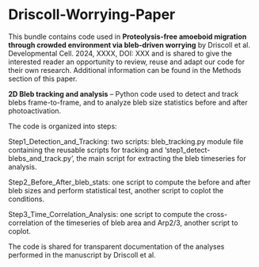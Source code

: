 # Driscoll-Worrying-Paper
This bundle contains code used in **Proteolysis-free amoeboid migration through crowded environment via bleb-driven worrying** by Driscoll et al. Developmental Cell. 2024, XXXX, DOI: XXX and is shared to give the interested reader an opportunity to review, reuse and adapt our code for their own research. Additional information can be found in the Methods section of this paper.

**2D Bleb tracking and analysis** – Python code used to detect and track blebs frame-to-frame, and to analyze bleb size statistics before and after photoactivation. 

The code is organized into steps: 

Step1_Detection_and_Tracking: two scripts: bleb_tracking.py module file containing the reusable scripts for tracking and ‘step1_detect-blebs_and_track.py’, the main script for extracting the bleb timeseries for analysis.

Step2_Before_After_bleb_stats: one script to compute the before and after bleb sizes and perform statistical test, another script to coplot the conditions. 

Step3_Time_Correlation_Analysis: one script to compute the cross-correlation of the timeseries of bleb area and Arp2/3, another script to coplot.

The code is shared for transparent documentation of the analyses performed in the manuscript by Driscoll et al.
